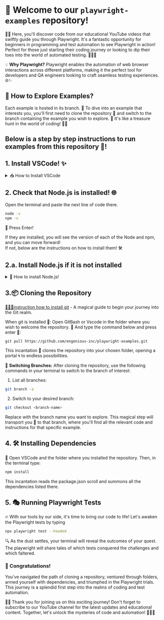# 🚀 Welcome to our `playwright-examples` repository!

🎥🌈 Here, you'll discover code from our educational YouTube videos that swiftly guide you through Playwright. It's a fantastic opportunity for beginners in programming and test automation to see Playwright in action! Perfect for those just starting their coding journey or looking to dip their toes into the world of automated testing. 🌟👩‍💻

💡 **Why Playwright?** Playwright enables the automation of web browser interactions across different platforms, making it the perfect tool for developers and QA engineers looking to craft seamless testing experiences. 🌐✨

## 🌿 How to Explore Examples?

Each example is hosted in its branch. 🌱 To dive into an example that interests you, you'll first need to clone the repository 📁 and switch to the branch containing the example you wish to explore. 🚀 It's like a treasure hunt in the world of coding! 🕵️‍♂️

## Below is a step by step instructions to run examples from this repository 🌱! 

## 1. Install VSCode! ✨
<details>
<summary>📥 How to Install VSCode </summary>
🔍 Seek out the official Visual Studio Code website and claim the version meant for your realm (operating system).
📦 Open the downloaded artifact and adhere to the guidance of the installation spirit.
</details>

## 2. Check that Node.js is installed! 🌐
Open the terminal and paste the next line of code there. 

```bash
node -v  
npm -v
```
🔮 Press Enter! 

If they are installed, you will see the version of each of the Node and npm, and you can move forward!  
If not, below are the instructions on how to install them! 🛠

## 2.a. Install Node.js if it is not installed

<details>
  <summary>🌟 How to install Node.js! </summary>
🏰 Venture forth to the official Node.js website and secure the Windows installer treasure.
📜 Open the treasure chest (the downloaded file) and follow the mystical instructions provided by the installer.
    
### **Confirm the success** of your spell by invoking the next line of code in the terminal.

```bash
node -v  
npm -v
```
🔮 Press Enter! 
👀 To witness the versions of Node.js and npm materialize before your eyes.

</details>



## 3.📦 Cloning the Repository

[🧙‍♂️🔗instruction how to install git](https://git-scm.com/book/en/v2/Getting-Started-Installing-Git)  - A magical guide to begin your journey into the Git realm.


When git is installed 🌟:
Open GitBash or Vscode in the folder where you wish to welcome the repository. 📂 And type the command below and press enter 🚀:

```console
git pull https://github.com/engenious-inc/playwright-examples.git
```

This incantation 📜 clones the repository into your chosen folder, opening a portal 🌀 to endless possibilities.


🔀 **Switching Branches:** After cloning the repository, use the following commands in your terminal to switch to the branch of interest:

1. List all branches:
```bash
git branch -a
``` 
2. Switch to your desired branch:
```bash
git checkout <branch-name>
``` 
Replace <branch-name> with the branch name you want to explore. This magical step will transport you 🚂 to that branch, where you'll find all the relevant code and instructions for that specific example.


##  4. 🛠 Installing Dependencies 

🚀 Open VSCode and the folder where you installed the repository. Then, in the terminal type:
```bash
npm install
``` 
This incantation reads the package.json scroll and summons all the dependencies listed there.

## 5. 🎭 Running Playwright Tests 

🔥 With our tools by our side, it's time to bring our code to life! Let's awaken the Playwright tests by typing

```bash
npx playwright test --headed
``` 

🔍 As the dust settles, your terminal will reveal the outcomes of your quest. The playwright will share tales of which tests conquered the challenges and which faltered.

### 🎉 Congratulations!
You've navigated the path of cloning a repository, ventured through folders, armed yourself with dependencies, and triumphed in the Playwright trials. This journey is a splendid first step into the realms of coding and test automation.

🤝🎉 Thank you for joining us on this exciting journey! Don't forget to subscribe to our YouTube channel for the latest updates and educational content. Together, let's unlock the mysteries of code and automation! 🚀👩‍🚀

